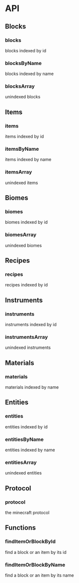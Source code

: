 # API

## Blocks

### blocks

blocks indexed by id

### blocksByName

blocks indexed by name

### blocksArray

unindexed blocks

## Items

### items

items indexed by id

### itemsByName

items indexed by name

### itemsArray

unindexed items

## Biomes

### biomes

biomes indexed by id

### biomesArray

unindexed biomes

## Recipes

### recipes

recipes indexed by id

## Instruments

### instruments

instruments indexed by id

### instrumentsArray

unindexed instruments

## Materials

### materials

materials indexed by name

## Entities

### entities

entities indexed by id

### entitiesByName

entities indexed by name

### entitiesArray

unindexed entities

## Protocol

### protocol

the minecraft protocol

## Functions

### findItemOrBlockById

find a block or an item by its id

### findItemOrBlockByName

find a block or an item by its name